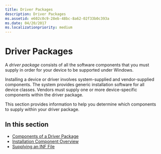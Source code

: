 ```yaml
---
title: Driver Packages
description: Driver Packages
ms.assetid: e602c0c9-28eb-48bc-8a62-02f33b0c393a
ms.date: 04/20/2017
ms.localizationpriority: medium
---
```


# Driver Packages


A *driver package* consists of all the software components that you must supply in order for your device to be supported under Windows.

Installing a device or driver involves system-supplied and vendor-supplied components. The system provides generic installation software for all device classes. Vendors must supply one or more device-specific components within the driver package.

This section provides information to help you determine which components to supply within your driver package.

## In this section


-   [Components of a Driver Package](components-of-a-driver-package.md)
-   [Installation Component Overview](installation-component-overview.md)
-   [Supplying an INF File](supplying-an-inf-file.md)

 

 






